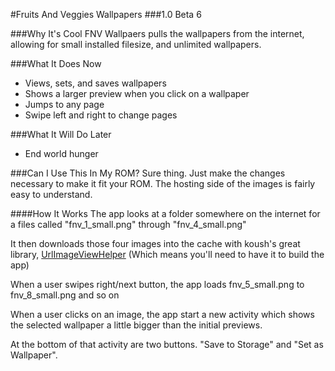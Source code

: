 #Fruits And Veggies Wallpapers
###1.0 Beta 6

###Why It's Cool
FNV Wallpaers pulls the wallpapers from the internet, allowing for small installed filesize, and unlimited wallpapers.

###What It Does Now
* Views, sets, and saves wallpapers
* Shows a larger preview when you click on a wallpaper
* Jumps to any page
* Swipe left and right to change pages

###What It Will Do Later
* End world hunger

###Can I Use This In My ROM?
Sure thing. Just make the changes necessary to make it fit your ROM. The hosting side of the images is fairly easy to understand.

####How It Works
The app looks at a folder somewhere on the internet for a files called "fnv_1_small.png" through "fnv_4_small.png"

It then downloads those four images into the cache with koush's great library, [UrlImageViewHelper](https://github.com/koush/UrlImageViewHelper) (Which means you'll need to have it to build the app)

When a user swipes right/next button, the app loads fnv_5_small.png to fnv_8_small.png and so on

When a user clicks on an image, the app start a new activity which shows the selected wallpaper a little bigger than the initial previews.

At the bottom of that activity are two buttons. "Save to Storage" and "Set as Wallpaper".